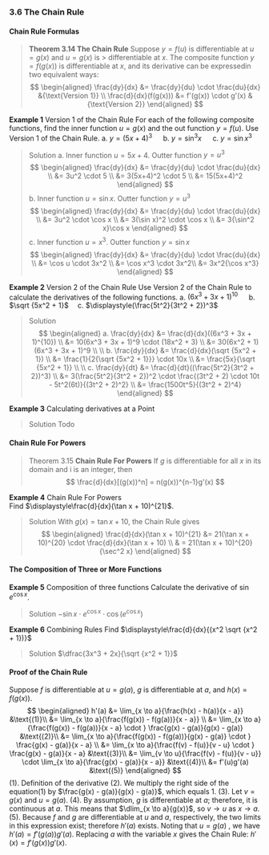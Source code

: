 ### 3.6 The Chain Rule

#### Chain Rule Formulas
>**Theorem 3.14 The Chain Rule**
Suppose $y=f(u)$ is differentiable at $u=g(x)$ and $u=g(x)$ is > differentiable at $x$. The composite function $y=f(g(x))$ is differentiable at $x$, and its derivative can be expressedin two equivalent ways:
$$
\begin{aligned}
\frac{dy}{dx} &= \frac{dy}{du} \cdot \frac{du}{dx} &{\text{Version 1}} \\
\frac{d}{dx}(f(g(x))) &= f'(g(x)) \cdot g'(x) &{\text{Version 2}}
\end{aligned}
$$

**Example 1** Version 1 of the Chain Rule
For each of the following composite functions, find the inner function $u=g(x)$ and the out function $y = f(u)$. Use Version 1 of the Chain Rule.
a. $y = (5x + 4)^3$ &emsp; b. $y = \sin^{3}x$ &emsp; c. $y = \sin x^3$
>Solution
a. Inner function $u=5x+4$. Outter function $y=u^3$
$$
\begin{aligned}
\frac{dy}{dx} &= \frac{dy}{du} \cdot \frac{du}{dx} \\
&= 3u^2 \cdot 5 \\
&= 3(5x+4)^2 \cdot 5 \\
&= 15(5x+4)^2
\end{aligned}
$$
b. Inner function $u=\sin x$. Outter function $y=u^3$
$$
\begin{aligned}
\frac{dy}{dx} &= \frac{dy}{du} \cdot \frac{du}{dx} \\
&= 3u^2 \cdot \cos x \\
&= 3(\sin x)^2 \cdot \cos x \\
&= 3{\sin^2 x}\cos x
\end{aligned}
$$
c. Inner function $u=x^3$. Outter function $y=\sin x$
$$
\begin{aligned}
\frac{dy}{dx} &= \frac{dy}{du} \cdot \frac{du}{dx} \\
&= \cos u \cdot 3x^2 \\
&= \cos x^3 \cdot 3x^2\\
&= 3x^2{\cos x^3}
\end{aligned}
$$

**Example 2** Version 2 of the Chain Rule
Use Version 2 of the Chain Rule to calculate the derivatives of the following functions.
a. $(6x^3 + 3x + 1)^{10}$  &emsp; b. $\sqrt {5x^2 + 1}$ &emsp;c. $\displaystyle(\frac{5t^2}{3t^2 + 2})^3$
>Solution
$$
\begin{aligned}
a. \frac{dy}{dx} &= \frac{d}{dx}((6x^3 + 3x + 1)^{10}) \\
&= 10(6x^3 + 3x + 1)^9 \cdot (18x^2 + 3) \\
&= 30(6x^2 + 1)(6x^3 + 3x + 1)^9 \\
\\
b. \frac{dy}{dx} &= \frac{d}{dx}(\sqrt {5x^2 + 1}) \\
&= \frac{1}{2{\sqrt {5x^2 + 1}}} \cdot 10x \\
&= \frac{5x}{\sqrt {5x^2 + 1}} \\
\\
c. \frac{dy}{dt} &= \frac{d}{dt}((\frac{5t^2}{3t^2 + 2})^3) \\
&= 3(\frac{5t^2}{3t^2 + 2})^2 \cdot \frac{(3t^2 + 2) \cdot 10t - 5t^2(6t)}{(3t^2 + 2)^2} \\
&= \frac{1500t^5}{(3t^2 + 2)^4}
\end{aligned}
$$

**Example 3** Calculating derivatives at a Point <br>
>Solution
Todo

#### Chain Rule For Powers

> Theorem 3.15 **Chain Rule For Powers**
> If $g$ is differentiable for all $x$ in its domain and i is an integer, then
$$
\frac{d}{dx}[(g(x))^n] = n(g(x))^{n-1}g'(x)
$$

**Example 4** Chain Rule For Powers <br>
Find $\displaystyle\frac{d}{dx}(\tan x + 10)^{21}$.
>Solution
With $g(x) = \tan x + 10$, the Chain Rule gives
$$
\begin{aligned}
\frac{d}{dx}(\tan x + 10)^{21} &= 21(\tan x + 10)^{20} \cdot \frac{d}{dx}(\tan x + 10) \\
& = 21(\tan x + 10)^{20}{\sec^2 x}
\end{aligned}
$$

#### The Composition of Three or More Functions

**Example 5** Composition of three functions
Calculate the derivative of $\sin e^{\cos x}$.
>Solution
$-\sin x \cdot e^{\cos x} \cdot \cos (e^{\cos x})$

**Example 6** Combining Rules
Find $\displaystyle\frac{d}{dx}{(x^2 \sqrt {x^2 + 1})}$
>Solution
$\dfrac{3x^3 + 2x}{\sqrt {x^2 + 1}}$

#### Proof of the Chain Rule
Suppose $f$ is differentiable at $u=g(a)$, $g$ is differentiable at $a$, and $h(x) = f(g(x))$.
$$
\begin{aligned}
h'(a) &= \lim_{x \to a}{\frac{h(x) - h(a)}{x - a}} &\text{(1)}\\
&= \lim_{x \to a}{\frac{f(g(x)) - f(g(a))}{x - a}} \\
&= \lim_{x \to a}{\frac{f(g(x)) - f(g(a))}{x - a} \cdot } \frac{g(x) - g(a)}{g(x) - g(a)} &\text{(2)}\\
&= \lim_{x \to a}{\frac{f(g(x)) - f(g(a))}{g(x) - g(a)} \cdot } \frac{g(x) - g(a)}{x - a} \\
&= \lim_{x \to a}{\frac{f(v) - f(u)}{v - u} \cdot } \frac{g(x) - g(a)}{x - a} &\text{(3)}\\
&= \lim_{v \to u}{\frac{f(v) - f(u)}{v - u}} \cdot \lim_{x \to a}{\frac{g(x) - g(a)}{x - a}} &\text{(4)}\\
&= f'(u)g'(a) &\text{(5)}
\end{aligned}
$$
(1). Definition of the derivative
(2). We multiply the right side of the equation(1) by $\frac{g(x) - g(a)}{g(x) - g(a)}$, which equals 1.
(3). Let $v = g(x)$ and $u = g(a)$.
(4). By assumption, $g$ is differentiable at $a$; therefore, it is continuous at $a$. This means that $\dlim_{x \to a}{g(x)}$, so $v \to u$ as $x \to a$.
(5). Because $f$ and $g$ are differentiable at $u$ and $a$, respectively, the two limits in this expression exist; therefore $h'(a)$ exists. Noting that $u=g(a)$ , we have $h'(a) = f'(g(a))g'(a)$. Replacing $a$ with the variable $x$ gives the Chain Rule: $h'(x) = f'(g(x))g'(x)$.
